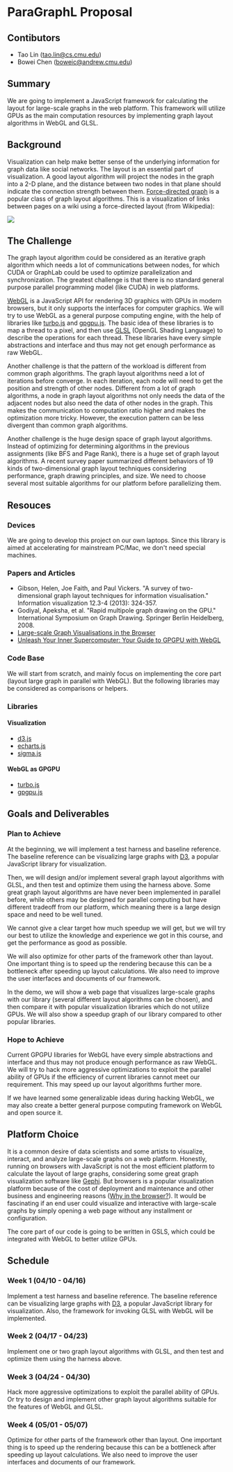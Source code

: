 # ParaGraphL Proposal
## Contibutors
- Tao Lin (<tao.lin@cs.cmu.edu>)
- Bowei Chen (<boweic@andrew.cmu.edu>)

## Summary

We are going to implement a JavaScript framework for calculating the layout for large-scale graphs in the web platform. This framework will utilize GPUs as the main computation resources by implementing graph layout algorithms in WebGL and GLSL.

## Background
Visualization can help make better sense of the underlying information for graph data like social networks. The layout is an essential part of visualization. A good layout algorithm will project the nodes in the graph into a 2-D plane, and the distance between two nodes in that plane should indicate the connection strength between them. [Force-directed graph](https://en.wikipedia.org/wiki/Force-directed_graph_drawing) is a popular class of graph layout algorithms. This is a visualization of links between pages on a wiki using a force-directed layout (from Wikipedia):

![](https://upload.wikimedia.org/wikipedia/commons/thumb/9/90/Visualization_of_wiki_structure_using_prefuse_visualization_package.png/600px-Visualization_of_wiki_structure_using_prefuse_visualization_package.png)

## The Challenge
The graph layout algorithm could be considered as an iterative graph algorithm which needs a lot of communications between nodes, for which CUDA or GraphLab could be used to optimize parallelization and synchronization. The greatest challenge is that there is no standard general purpose parallel programming model (like CUDA) in web platforms.

[WebGL](https://en.wikipedia.org/wiki/WebGL) is a JavaScript API for rendering 3D graphics with GPUs in modern browsers, but it only supports the interfaces for computer graphics. We will try to use WebGL as a general purpose computing engine, with the help of libraries like [turbo.js](https://turbo.github.io/) and [gpgpu.js](https://github.com/amoffat/gpgpu.js). The basic idea of these libraries is to map a thread to a pixel, and then use [GLSL](https://en.wikipedia.org/wiki/OpenGL_Shading_Language) (OpenGL Shading Language) to describe the operations for each thread. These libraries have every simple abstractions and interface and thus may not get enough performance as raw WebGL.

Another challenge is that the pattern of the workload is different from common graph algorithms. The graph layout algorithms need a lot of iterations before converge. In each iteration, each node will need to get the position and strength of other nodes. Different from a lot of graph algorithms, a node in graph layout algorithms not only needs the data of the adjacent nodes but also need the data of other nodes in the graph. This makes the communication to computation ratio higher and makes the optimization more tricky. However, the execution pattern can be less divergent than common graph algorithms.

Another challenge is the huge design space of graph layout algorithms. Instead of optimizing for determining algorithms in the previous assignments (like BFS and Page Rank), there is a huge set of graph layout algorithms. A recent survey paper summarized different behaviors of 19 kinds of two-dimensional graph layout techniques considering performance, graph drawing principles, and size. We need to choose several most suitable algorithms for our platform before parallelizing them.

## Resouces

### Devices
We are going to develop this project on our own laptops. Since this library is aimed at accelerating for mainstream PC/Mac, we don't need special machines.

### Papers and Articles
- Gibson, Helen, Joe Faith, and Paul Vickers. "A survey of two-dimensional graph layout techniques for information visualisation." Information visualization 12.3-4 (2013): 324-357.
- Godiyal, Apeksha, et al. "Rapid multipole graph drawing on the GPU." International Symposium on Graph Drawing. Springer Berlin Heidelberg, 2008.
- [Large-scale Graph Visualisations in the Browser](http://slides.com/nicolasjoseph/largescalevis#/)
- [Unleash Your Inner Supercomputer: Your Guide to GPGPU with WebGL](http://www.vizitsolutions.com/portfolio/webgl/gpgpu/)

### Code Base
We will start from scratch, and mainly focus on implementing the core part (layout large graph in parallel with WebGL). But the following libraries may be considered as comparisons or helpers.

### Libraries
#### Visualization
- [d3.js](https://d3js.org/)
- [echarts.js](http://echarts.baidu.com/)
- [sigma.js](http://sigmajs.org/)

#### WebGL as GPGPU
- [turbo.js](https://turbo.github.io/)
- [gpgpu.js](https://github.com/amoffat/gpgpu.js)

## Goals and Deliverables

### Plan to Achieve

At the beginning, we will implement a test harness and baseline reference. The baseline reference can be visualizing large graphs with [D3](https://d3js.org/), a popular JavaScript library for visualization.

Then, we will design and/or implement several graph layout algorithms with GLSL, and then test and optimize them using the harness above. Some great graph layout algorithms are have never been implemented in parallel before, while others may be designed for parallel computing but have different tradeoff from our platform, which meaning there is a large design space and need to be well tuned.

We cannot give a clear target how much speedup we will get, but we will try our best to utilize the knowledge and experience we got in this course, and get the performance as good as possible.

We will also optimize for other parts of the framework other than layout. One important thing is to speed up the rendering because this can be a bottleneck after speeding up layout calculations. We also need to improve the user interfaces and documents of our framework.

In the demo, we will show a web page that visualizes large-scale graphs with our library (several different layout algorithms can be chosen), and then compare it with popular visualization libraries which do not utilize GPUs. We will also show a speedup graph of our library compared to other popular libraries.

### Hope to Achieve
Current GPGPU libraries for WebGL have every simple abstractions and interface and thus may not produce enough performance as raw WebGL.
We will try to hack more aggressive optimizations to exploit the parallel ability of GPUs if the efficiency of current libraries cannot meet our requirement. This may speed up our layout algorithms further more.

If we have learned some generalizable ideas during hacking WebGL, we may also create a better general purpose computing framework on WebGL and open source it.

## Platform Choice

It is a common desire of data scientists and some artists to visualize, interact, and analyze large-scale graphs on a web platform. Honestly, running on browsers with JavaScript is not the most efficient platform to calculate the layout of large graphs, considering some great graph visualization software like [Gephi](https://gephi.org/). But browsers is a popular visualization platform because of the cost of deployment and maintenance and other business and engineering reasons ([Why in the browser?](http://slides.com/nicolasjoseph/largescalevis#/5)). It would be fascinating if an end user could visualize and interactive with large-scale graphs by simply opening a web page without any installment or configuration.

The core part of our code is going to be written in GSLS, which could be integrated with WebGL to better utilize GPUs.

## Schedule

### Week 1 (04/10 - 04/16)
Implement a test harness and baseline reference. The baseline reference can be visualizing large graphs with [D3](https://d3js.org/), a popular JavaScript library for visualization. Also, the framework for invoking GLSL with WebGL will be implemented.
### Week 2 (04/17 - 04/23)
Implement one or two graph layout algorithms with GLSL, and then test and optimize them using the harness above.
### Week 3 (04/24 - 04/30)
Hack more aggressive optimizations to exploit the parallel ability of GPUs. Or try to design and implement other graph layout algorithms suitable for the features of WebGL and GLSL.
### Week 4 (05/01 - 05/07)
Optimize for other parts of the framework other than layout. One important thing is to speed up the rendering because this can be a bottleneck after speeding up layout calculations. We also need to improve the user interfaces and documents of our framework.
